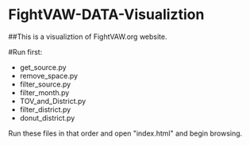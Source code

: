 FightVAW-DATA-Visualiztion
==========================

##This is a visualiztion of FightVAW.org website.

#Run first:

* get_source.py
* remove_space.py
* filter_source.py
* filter_month.py
* TOV_and_District.py
* filter_district.py
* donut_district.py

Run these files in that order and open "index.html" and begin browsing.
